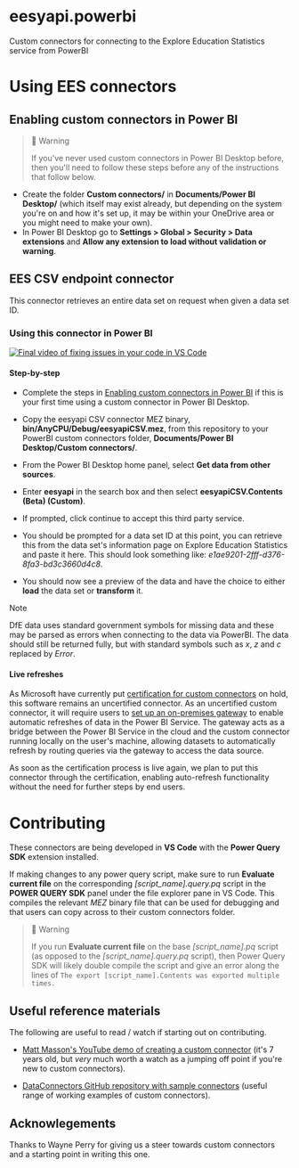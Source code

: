 # eesyapi.powerbi
Custom connectors for connecting to the Explore Education Statistics service from PowerBI

# Using EES connectors

## Enabling custom connectors in Power BI

> 🚧 Warning
>
> If you've never used custom connectors in Power BI Desktop before, then you'll need to follow these steps before any of the instructions that follow below.

- Create the folder **Custom connectors/** in **Documents/Power BI Desktop/** (which itself may exist already, but depending on the system you're on and how it's set up, it may be within your OneDrive area or you might need to make your own).
- In Power BI Desktop go to **Settings > Global > Security > Data extensions** and **Allow any extension to load without validation or warning**.

## EES CSV endpoint connector

This connector retrieves an entire data set on request when given a data set ID. 

### Using this connector in Power BI

[![Final video of fixing issues in your code in VS Code](https://img.youtube.com/vi/niHlIKnS4is/maxresdefault.jpg)](https://www.youtube.com/watch?v=niHlIKnS4is)

#### Step-by-step

- Complete the steps in [Enabling custom connectors in Power BI](#enabling-custom-connectors-in-power-bi) if this is your first time using a custom connector in Power BI Desktop.

- Copy the eesyapi CSV connector MEZ binary, **bin/AnyCPU/Debug/eesyapiCSV.mez**, from this repository to your PowerBI custom connectors folder, **Documents/Power BI Desktop/Custom connectors/**.

- From the Power BI Desktop home panel, select **Get data from other sources**.

- Enter **eesyapi** in the search box and then select **eesyapiCSV.Contents (Beta) (Custom)**.

- If prompted, click continue to accept this third party service.

- You should be prompted for a data set ID at this point, you can retrieve this from the data set's information page on Explore Education Statistics and paste it here. This should look something like: *e1ae9201-2fff-d376-8fa3-bd3c3660d4c8*.

- You should now see a preview of the data and have the choice to either **load** the data set or **transform** it.

> [!NOTE] 
> DfE data uses standard government symbols for missing data and these may be parsed as errors when connecting to the data via PowerBI. The data should still be returned fully, but with standard symbols such as *x*, *z* and *c* replaced by *Error*.

#### Live refreshes

As Microsoft have currently put [certification for custom connectors](https://learn.microsoft.com/en-us/fabric/data-factory/connector-certification) on hold, this software remains an uncertified connector. As an uncertified custom connector, it will require users to [set up an on-premises gateway](https://learn.microsoft.com/en-us/power-bi/connect-data/service-gateway-onprem) to enable automatic refreshes of data in the Power BI Service. The gateway acts as a bridge between the Power BI Service in the cloud and the custom connector running locally on the user's machine, allowing datasets to automatically refresh by routing queries via the gateway to access the data source.

As soon as the certification process is live again, we plan to put this connector through the certification, enabling auto-refresh functionality without the need for further steps by end users.

# Contributing

These connectors are being developed in **VS Code** with the **Power Query SDK** extension installed.

If making changes to any power query script, make sure to run **Evaluate current file** on the corresponding *[script_name].query.pq* script in the **POWER QUERY SDK** panel under the file explorer pane in VS Code. This compiles the relevant *MEZ* binary file that can be used for debugging and that users can copy across to their custom connectors folder.

> 🚧 Warning
>
> If you run **Evaluate current file** on the base *[script_name].pq* script (as opposed to the *[script_name].query.pq* script), then Power Query SDK will likely double compile the script and give an error along the lines of `The export [script_name].Contents was exported multiple times.`

## Useful reference materials

The following are useful to read / watch if starting out on contributing.

- [Matt Masson's YouTube demo of creating a custom connector](https://www.youtube.com/watch?v=ecfRTEoYadI) (it's 7 years old, but *very* much worth a watch as a jumping off point if you're new to custom connectors).

- [DataConnectors GitHub repository with sample connectors](https://github.com/microsoft/DataConnectors/blob/master/README.md) (useful range of working examples of custom connectors).

## Acknowlegements

Thanks to Wayne Perry for giving us a steer towards custom connectors and a starting point in writing this one.
